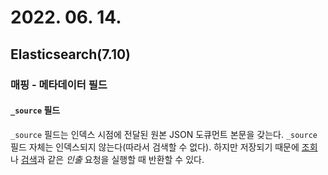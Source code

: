 # 2022. 06. 14.

## Elasticsearch(7.10)

### 매핑 - 메타데이터 필드

#### `_source` 필드

`_source` 필드는 인덱스 시점에 전달된 원본 JSON 도큐먼트 본문을 갖는다. `_source` 필드 자체는 인덱스되지 않는다(따라서 검색할 수 없다). 하지만 저장되기 때문에 [조회][get-docs]나 [검색][search-docs]과 같은 *인출* 요청을 실행할 때 반환할 수 있다.



[get-docs]: https://www.elastic.co/guide/en/elasticsearch/reference/7.10/docs-get.html
[search-docs]: https://www.elastic.co/guide/en/elasticsearch/reference/7.10/search-search.html